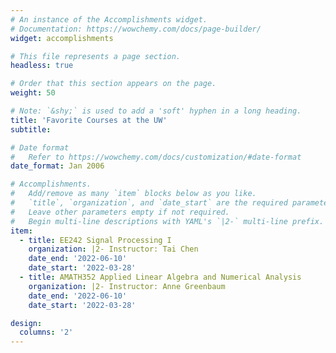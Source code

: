 ```yaml
---
# An instance of the Accomplishments widget.
# Documentation: https://wowchemy.com/docs/page-builder/
widget: accomplishments

# This file represents a page section.
headless: true

# Order that this section appears on the page.
weight: 50

# Note: `&shy;` is used to add a 'soft' hyphen in a long heading.
title: 'Favorite Courses at the UW'
subtitle:

# Date format
#   Refer to https://wowchemy.com/docs/customization/#date-format
date_format: Jan 2006

# Accomplishments.
#   Add/remove as many `item` blocks below as you like.
#   `title`, `organization`, and `date_start` are the required parameters.
#   Leave other parameters empty if not required.
#   Begin multi-line descriptions with YAML's `|2-` multi-line prefix.
item:
  - title: EE242 Signal Processing I
    organization: |2- Instructor: Tai Chen
    date_end: '2022-06-10'
    date_start: '2022-03-28'
  - title: AMATH352 Applied Linear Algebra and Numerical Analysis
    organization: |2- Instructor: Anne Greenbaum
    date_end: '2022-06-10'
    date_start: '2022-03-28'

design:
  columns: '2'
---
```


